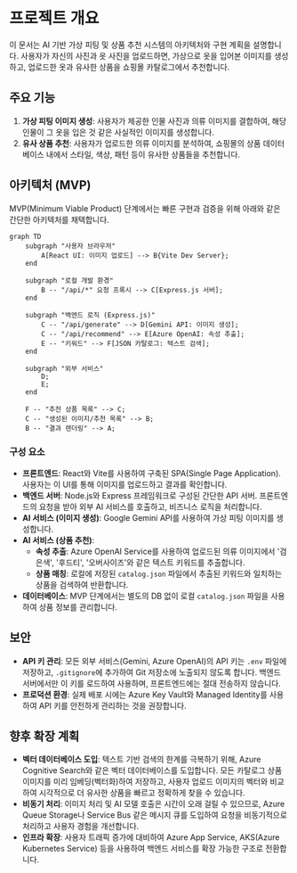 # 프로젝트 개요

이 문서는 AI 기반 가상 피팅 및 상품 추천 시스템의 아키텍처와 구현 계획을 설명합니다. 사용자가 자신의 사진과 옷 사진을 업로드하면, 가상으로 옷을 입어본 이미지를 생성하고, 업로드한 옷과 유사한 상품을 쇼핑몰 카탈로그에서 추천합니다.

## 주요 기능

1.  **가상 피팅 이미지 생성**: 사용자가 제공한 인물 사진과 의류 이미지를 결합하여, 해당 인물이 그 옷을 입은 것 같은 사실적인 이미지를 생성합니다.
2.  **유사 상품 추천**: 사용자가 업로드한 의류 이미지를 분석하여, 쇼핑몰의 상품 데이터베이스 내에서 스타일, 색상, 패턴 등이 유사한 상품들을 추천합니다.

## 아키텍처 (MVP)

MVP(Minimum Viable Product) 단계에서는 빠른 구현과 검증을 위해 아래와 같은 간단한 아키텍처를 채택합니다.

```mermaid
graph TD
    subgraph "사용자 브라우저"
        A[React UI: 이미지 업로드] --> B{Vite Dev Server};
    end

    subgraph "로컬 개발 환경"
        B -- "/api/*" 요청 프록시 --> C[Express.js 서버];
    end

    subgraph "백엔드 로직 (Express.js)"
        C -- "/api/generate" --> D[Gemini API: 이미지 생성];
        C -- "/api/recommend" --> E[Azure OpenAI: 속성 추출];
        E -- "키워드" --> F[JSON 카탈로그: 텍스트 검색];
    end

    subgraph "외부 서비스"
        D;
        E;
    end

    F -- "추천 상품 목록" --> C;
    C -- "생성된 이미지/추천 목록" --> B;
    B -- "결과 렌더링" --> A;
```

### 구성 요소

-   **프론트엔드**: React와 Vite를 사용하여 구축된 SPA(Single Page Application). 사용자는 이 UI를 통해 이미지를 업로드하고 결과를 확인합니다.
-   **백엔드 서버**: Node.js와 Express 프레임워크로 구성된 간단한 API 서버. 프론트엔드의 요청을 받아 외부 AI 서비스를 호출하고, 비즈니스 로직을 처리합니다.
-   **AI 서비스 (이미지 생성)**: Google Gemini API를 사용하여 가상 피팅 이미지를 생성합니다.
-   **AI 서비스 (상품 추천)**:
    -   **속성 추출**: Azure OpenAI Service를 사용하여 업로드된 의류 이미지에서 '검은색', '후드티', '오버사이즈'와 같은 텍스트 키워드를 추출합니다.
    -   **상품 매칭**: 로컬에 저장된 `catalog.json` 파일에서 추출된 키워드와 일치하는 상품을 검색하여 반환합니다.
-   **데이터베이스**: MVP 단계에서는 별도의 DB 없이 로컬 `catalog.json` 파일을 사용하여 상품 정보를 관리합니다.

## 보안

-   **API 키 관리**: 모든 외부 서비스(Gemini, Azure OpenAI)의 API 키는 `.env` 파일에 저장하고, `.gitignore`에 추가하여 Git 저장소에 노출되지 않도록 합니다. 백엔드 서버에서만 이 키를 로드하여 사용하며, 프론트엔드에는 절대 전송하지 않습니다.
-   **프로덕션 환경**: 실제 배포 시에는 Azure Key Vault와 Managed Identity를 사용하여 API 키를 안전하게 관리하는 것을 권장합니다.

## 향후 확장 계획

-   **벡터 데이터베이스 도입**: 텍스트 기반 검색의 한계를 극복하기 위해, Azure Cognitive Search와 같은 벡터 데이터베이스를 도입합니다. 모든 카탈로그 상품 이미지를 미리 임베딩(벡터화)하여 저장하고, 사용자 업로드 이미지의 벡터와 비교하여 시각적으로 더 유사한 상품을 빠르고 정확하게 찾을 수 있습니다.
-   **비동기 처리**: 이미지 처리 및 AI 모델 호출은 시간이 오래 걸릴 수 있으므로, Azure Queue Storage나 Service Bus 같은 메시지 큐를 도입하여 요청을 비동기적으로 처리하고 사용자 경험을 개선합니다.
-   **인프라 확장**: 사용자 트래픽 증가에 대비하여 Azure App Service, AKS(Azure Kubernetes Service) 등을 사용하여 백엔드 서비스를 확장 가능한 구조로 전환합니다.
